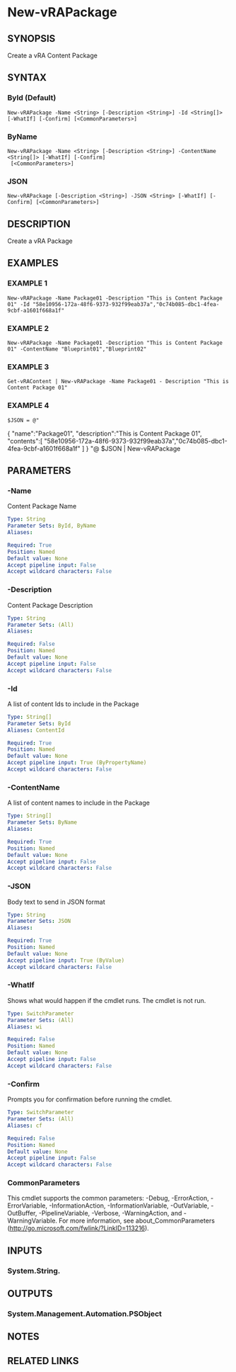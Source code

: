 # New-vRAPackage

## SYNOPSIS
Create a vRA Content Package

## SYNTAX

### ById (Default)
```
New-vRAPackage -Name <String> [-Description <String>] -Id <String[]> [-WhatIf] [-Confirm] [<CommonParameters>]
```

### ByName
```
New-vRAPackage -Name <String> [-Description <String>] -ContentName <String[]> [-WhatIf] [-Confirm]
 [<CommonParameters>]
```

### JSON
```
New-vRAPackage [-Description <String>] -JSON <String> [-WhatIf] [-Confirm] [<CommonParameters>]
```

## DESCRIPTION
Create a vRA Package

## EXAMPLES

### EXAMPLE 1
```
New-vRAPackage -Name Package01 -Description "This is Content Package 01" -Id "58e10956-172a-48f6-9373-932f99eab37a","0c74b085-dbc1-4fea-9cbf-a1601f668a1f"
```

### EXAMPLE 2
```
New-vRAPackage -Name Package01 -Description "This is Content Package 01" -ContentName "Blueprint01","Blueprint02"
```

### EXAMPLE 3
```
Get-vRAContent | New-vRAPackage -Name Package01 - Description "This is Content Package 01"
```

### EXAMPLE 4
```
$JSON = @"
```

{
    "name":"Package01",
    "description":"This is Content Package 01",
    "contents":\[ "58e10956-172a-48f6-9373-932f99eab37a","0c74b085-dbc1-4fea-9cbf-a1601f668a1f" \]
}
"@
$JSON | New-vRAPackage

## PARAMETERS

### -Name
Content Package Name

```yaml
Type: String
Parameter Sets: ById, ByName
Aliases:

Required: True
Position: Named
Default value: None
Accept pipeline input: False
Accept wildcard characters: False
```

### -Description
Content Package Description

```yaml
Type: String
Parameter Sets: (All)
Aliases:

Required: False
Position: Named
Default value: None
Accept pipeline input: False
Accept wildcard characters: False
```

### -Id
A list of content Ids to include in the Package

```yaml
Type: String[]
Parameter Sets: ById
Aliases: ContentId

Required: True
Position: Named
Default value: None
Accept pipeline input: True (ByPropertyName)
Accept wildcard characters: False
```

### -ContentName
A list of content names to include in the Package

```yaml
Type: String[]
Parameter Sets: ByName
Aliases:

Required: True
Position: Named
Default value: None
Accept pipeline input: False
Accept wildcard characters: False
```

### -JSON
Body text to send in JSON format

```yaml
Type: String
Parameter Sets: JSON
Aliases:

Required: True
Position: Named
Default value: None
Accept pipeline input: True (ByValue)
Accept wildcard characters: False
```

### -WhatIf
Shows what would happen if the cmdlet runs.
The cmdlet is not run.

```yaml
Type: SwitchParameter
Parameter Sets: (All)
Aliases: wi

Required: False
Position: Named
Default value: None
Accept pipeline input: False
Accept wildcard characters: False
```

### -Confirm
Prompts you for confirmation before running the cmdlet.

```yaml
Type: SwitchParameter
Parameter Sets: (All)
Aliases: cf

Required: False
Position: Named
Default value: None
Accept pipeline input: False
Accept wildcard characters: False
```

### CommonParameters
This cmdlet supports the common parameters: -Debug, -ErrorAction, -ErrorVariable, -InformationAction, -InformationVariable, -OutVariable, -OutBuffer, -PipelineVariable, -Verbose, -WarningAction, and -WarningVariable.
For more information, see about_CommonParameters (http://go.microsoft.com/fwlink/?LinkID=113216).

## INPUTS

### System.String.

## OUTPUTS

### System.Management.Automation.PSObject

## NOTES

## RELATED LINKS
